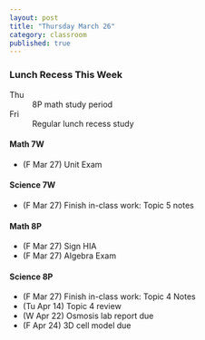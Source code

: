```yaml
---
layout: post
title: "Thursday March 26"
category: classroom
published: true
---
```

<div class="alert alert-info" role="alert">
<h3>Lunch Recess This Week</h3>
<dl>
  <dt>Thu</dt>
  <dd>8P math study period</dd>
  <dt>Fri</dt>
  <dd>Regular lunch recess study</dd>
</dl>
</div>

#### Math 7W
* (F Mar 27) Unit Exam

#### Science 7W
* (F Mar 27) Finish in-class work: Topic 5 notes 

#### Math 8P
* (F Mar 27) Sign HIA
* (F Mar 27) Algebra Exam

#### Science 8P
* (F Mar 27) Finish in-class work: Topic 4 Notes
* (Tu Apr 14) Topic 4 review
* (W Apr 22) Osmosis lab report due
* (F Apr 24) 3D cell model due

